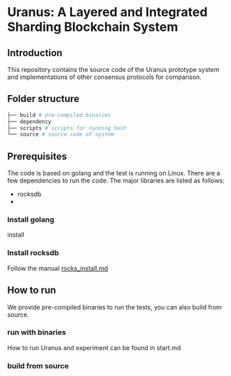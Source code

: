 # Uranus: A Layered and Integrated Sharding Blockchain System

## Introduction

This repository contains the source code of the Uranus prototype system and implementations of other consensus protocols for comparison.

## Folder structure

```sh
├── build # pre-compiled binaries
├── dependency 
├── scripts # scripts for running test
└── source # source code of system
```

## Prerequisites

The code is based on golang and the test is running on Linux. There are a few dependencies to run the code. The major libraries are listed as follows:

* rocksdb
* 

### Install golang

install

### Install rocksdb

Follow the manual [rocks_install.md](./dependency/rocksdb/rocks_install.md)

## How to run

We provide pre-compiled binaries to run the tests, you can also build from source.

### run with binaries

How to run Uranus and experiment can be found in start.md

### build from source